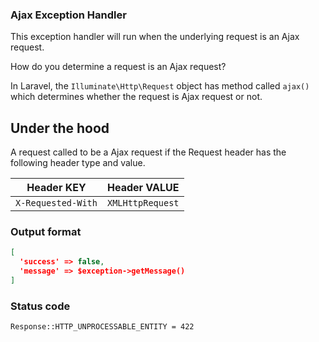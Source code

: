 ### Ajax Exception Handler   

This exception handler will run when the underlying request is an Ajax request.

How do you determine a request is an Ajax request?  

In Laravel, the `Illuminate\Http\Request` object has method called `ajax()` which determines whether the request is
Ajax request or not.  

## Under the hood

A request called to be a Ajax request if the Request header has the following header type and value.

| Header KEY          | Header VALUE                     |
|---------------------|----------------------------------|
| `X-Requested-With`  | `XMLHttpRequest`                 |  

### Output format  

```json
[
  'success' => false,
  'message' => $exception->getMessage()
]
```  
### Status code  
`Response::HTTP_UNPROCESSABLE_ENTITY = 422`
